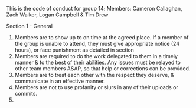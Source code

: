 This is the code of conduct for group 14; Members: Cameron Callaghan, Zach Walker, Logan Campbell & Tim Drew

Section 1 - General
1. Members are to show up to on time at the agreed place. If a member of the group is unable to attend, they must
give appropriate notice (24 hours), or face punishment as detailed in section
2. Members are required to do the work delegated to them in a timely manner & to the best of their abilities. Any
issues must be relayed to other team members ASAP, so that help or corrections can be provided.
3. Members are to treat each other with the respect they deserve, & communicate in an effective manner.
4. Members are not to use profanity or slurs in any of their uploads or commits.
5. 
